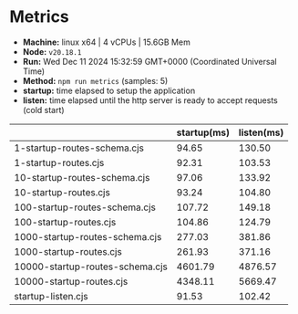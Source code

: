 # Metrics
* __Machine:__ linux x64 | 4 vCPUs | 15.6GB Mem
* __Node:__ `v20.18.1`
* __Run:__ Wed Dec 11 2024 15:32:59 GMT+0000 (Coordinated Universal Time)
* __Method:__ `npm run metrics` (samples: 5)
* __startup:__ time elapsed to setup the application
* __listen:__ time elapsed until the http server is ready to accept requests (cold start)

| | startup(ms) | listen(ms) |
|-| -       | -      |
| 1-startup-routes-schema.cjs | 94.65 | 130.50 |
| 1-startup-routes.cjs | 92.31 | 103.53 |
| 10-startup-routes-schema.cjs | 97.06 | 133.92 |
| 10-startup-routes.cjs | 93.24 | 104.80 |
| 100-startup-routes-schema.cjs | 107.72 | 149.18 |
| 100-startup-routes.cjs | 104.86 | 124.79 |
| 1000-startup-routes-schema.cjs | 277.03 | 381.86 |
| 1000-startup-routes.cjs | 261.93 | 371.16 |
| 10000-startup-routes-schema.cjs | 4601.79 | 4876.57 |
| 10000-startup-routes.cjs | 4348.11 | 5669.47 |
| startup-listen.cjs | 91.53 | 102.42 |
